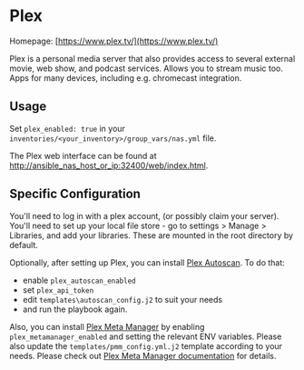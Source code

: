 # Plex

Homepage: [https://www.plex.tv/](https://www.plex.tv/)

Plex is a personal media server that also provides access to several external movie, web show, and podcast services. Allows you to stream music too. Apps for many devices, including e.g. chromecast integration.

## Usage

Set `plex_enabled: true` in your `inventories/<your_inventory>/group_vars/nas.yml` file.

The Plex web interface can be found at <http://ansible_nas_host_or_ip:32400/web/index.html>.

## Specific Configuration

You'll need to log in with a plex account, (or possibly claim your server).
You'll need to set up your local file store - go to settings > Manage > Libraries, and add your libraries. These are mounted in the root directory by default.

Optionally, after setting up Plex, you can install [Plex Autoscan](https://github.com/Cloudbox/autoscan). To do that:

- enable `plex_autoscan_enabled`
- set `plex_api_token`
- edit `templates\autoscan_config.j2` to suit your needs
- and run the playbook again.

Also, you can install [Plex Meta Manager](https://metamanager.wiki/) by enabling `plex_metamanager_enabled` and setting the relevant ENV variables. Please also update the `templates/pmm_config.yml.j2` template according to your needs. Please check out [Plex Meta Manager documentation](https://metamanager.wiki/en/latest/config/configuration.html) for details.
